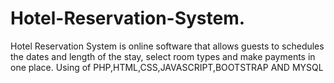 # Hotel-Reservation-System.
Hotel Reservation System is online software that allows guests to schedules the dates and length of the stay, select room types and make payments in one place. Using of  PHP,HTML,CSS,JAVASCRIPT,BOOTSTRAP AND MYSQL
